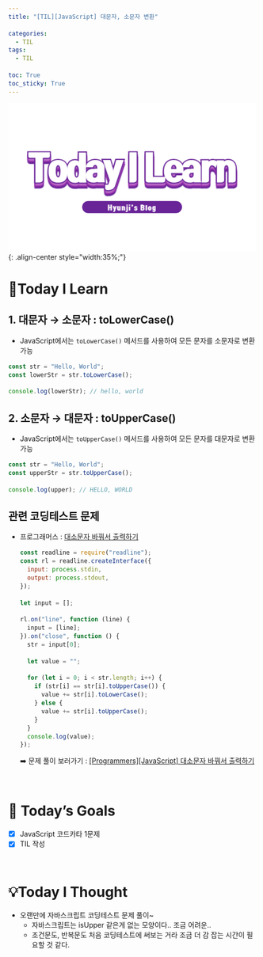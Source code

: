 ```yaml
---
title: "[TIL][JavaScript] 대문자, 소문자 변환"

categories:
  - TIL
tags:
  - TIL

toc: True
toc_sticky: True
---
```


![TIL](/assets/images/TIL3.png){: .align-center style="width:35%;"}

# 👀Today I Learn

## 1. 대문자 → 소문자 : toLowerCase()

- JavaScript에서는 `toLowerCase()` 메서드를 사용하여 모든 문자를 소문자로 변환 가능

```jsx
const str = "Hello, World";
const lowerStr = str.toLowerCase();

console.log(lowerStr); // hello, world
```

## 2. 소문자 → 대문자 : toUpperCase()

- JavaScript에서는 `toUpperCase()` 메서드를 사용하여 모든 문자를 대문자로 변환 가능

```jsx
const str = "Hello, World";
const upperStr = str.toUpperCase();

console.log(upper); // HELLO, WORLD
```

## 관련 코딩테스트 문제

- 프로그래머스 : [대소문자 바꿔서 출력하기](https://school.programmers.co.kr/learn/courses/30/lessons/181949)

  ```jsx
  const readline = require("readline");
  const rl = readline.createInterface({
    input: process.stdin,
    output: process.stdout,
  });

  let input = [];

  rl.on("line", function (line) {
    input = [line];
  }).on("close", function () {
    str = input[0];

    let value = "";

    for (let i = 0; i < str.length; i++) {
      if (str[i] == str[i].toUpperCase()) {
        value += str[i].toLowerCase();
      } else {
        value += str[i].toUpperCase();
      }
    }
    console.log(value);
  });
  ```

  ➡️ 문제 풀이 보러가기 : [[Programmers][JavaScript] 대소문자 바꿔서 출력하기](https://hzi09.github.io/javascript_programmers/pg_js_181949)

<br>

# 🎯 Today’s Goals

- [x] JavaScript 코드카타 1문제
- [x] TIL 작성

<br>

# 💡Today I Thought

- 오랜만에 자바스크립트 코딩테스트 문제 풀이~
  - 자바스크립트는 isUpper 같은게 없는 모양이다.. 조금 어려운..
  - 조건문도, 반복문도 처음 코딩테스트에 써보는 거라 조금 더 감 잡는 시간이 필요할 것 같다.
